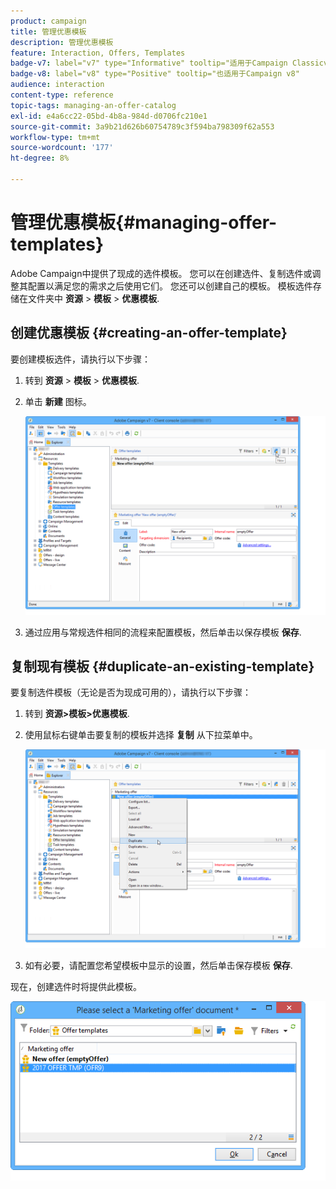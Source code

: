 ```yaml
---
product: campaign
title: 管理优惠模板
description: 管理优惠模板
feature: Interaction, Offers, Templates
badge-v7: label="v7" type="Informative" tooltip="适用于Campaign Classicv7"
badge-v8: label="v8" type="Positive" tooltip="也适用于Campaign v8"
audience: interaction
content-type: reference
topic-tags: managing-an-offer-catalog
exl-id: e4a6cc22-05bd-4b8a-984d-d0706fc210e1
source-git-commit: 3a9b21d626b60754789c3f594ba798309f62a553
workflow-type: tm+mt
source-wordcount: '177'
ht-degree: 8%

---
```


# 管理优惠模板{#managing-offer-templates}



Adobe Campaign中提供了现成的选件模板。 您可以在创建选件、复制选件或调整其配置以满足您的需求之后使用它们。 您还可以创建自己的模板。 模板选件存储在文件夹中 **资源** > **模板** > **优惠模板**.

## 创建优惠模板 {#creating-an-offer-template}

要创建模板选件，请执行以下步骤：

1. 转到 **资源** > **模板** > **优惠模板**.
1. 单击 **新建** 图标。

   ![](assets/offer_model_001.png)

1. 通过应用与常规选件相同的流程来配置模板，然后单击以保存模板 **保存**.

## 复制现有模板 {#duplicate-an-existing-template}

要复制选件模板（无论是否为现成可用的），请执行以下步骤：

1. 转到 **资源>模板>优惠模板**.
1. 使用鼠标右键单击要复制的模板并选择 **复制** 从下拉菜单中。

   ![](assets/offer_model_002.png)

1. 如有必要，请配置您希望模板中显示的设置，然后单击保存模板 **保存**.

现在，创建选件时将提供此模板。

![](assets/offer_modelcreated_001.png)
